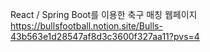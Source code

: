 React / Spring Boot를 이용한 축구 매칭 웹페이지
https://bullsfootball.notion.site/Bulls-43b563e1d28547af8d3c3600f327aa11?pvs=4

